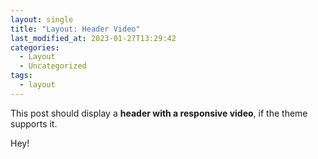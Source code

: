 ```yaml
---
layout: single
title: "Layout: Header Video"
last_modified_at: 2023-01-27T13:29:42
categories:
  - Layout
  - Uncategorized
tags:
  - layout
---
```


This post should display a **header with a responsive video**, if the theme supports it.

Hey!
